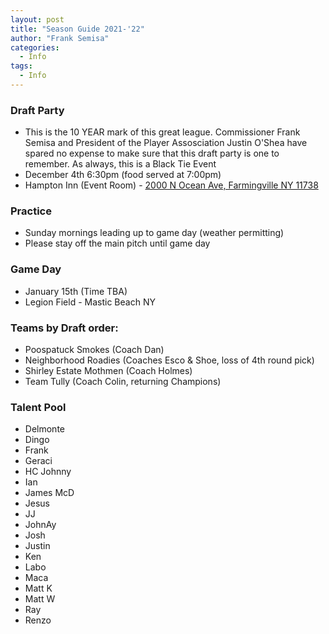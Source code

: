 ```yaml
---
layout: post
title: "Season Guide 2021-'22"
author: "Frank Semisa"
categories:
  - Info
tags:
  - Info
---
```


### Draft Party
- This is the 10 YEAR mark of this great league. Commissioner Frank Semisa and President of the Player Assosciation Justin O'Shea have spared no expense to make sure that this draft party is one to remember. As always, this is a Black Tie Event
- December 4th 6:30pm (food served at 7:00pm)
- Hampton Inn (Event Room) - [2000 N Ocean Ave, Farmingville NY 11738](https://www.google.com/maps/place/2000+N+Ocean+Ave,+Farmingville,+NY+11738/@40.8244791,-73.0239913,17z/data=!3m1!4b1!4m5!3m4!1s0x89e8463c6f139411:0x657b3a02bcc80177!8m2!3d40.8244751!4d-73.0218026)

### Practice
- Sunday mornings leading up to game day (weather permitting)
- Please stay off the main pitch until game day

### Game Day
- January 15th (Time TBA)
- Legion Field - Mastic Beach NY

### Teams by Draft order:
- Poospatuck Smokes (Coach Dan)
- Neighborhood Roadies (Coaches Esco & Shoe, loss of 4th round pick)
- Shirley Estate Mothmen (Coach Holmes)
- Team Tully (Coach Colin, returning Champions)

### Talent Pool
- Delmonte
- Dingo
- Frank
- Geraci
- HC Johnny
- Ian
- James McD
- Jesus
- JJ
- JohnAy
- Josh
- Justin
- Ken
- Labo
- Maca
- Matt K
- Matt W
- Ray
- Renzo

